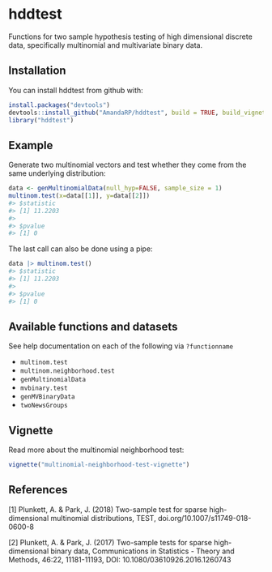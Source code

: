 
<!-- README.md is generated from README.Rmd. Please edit that file -->

# hddtest

Functions for two sample hypothesis testing of high dimensional discrete
data, specifically multinomial and multivariate binary data.

## Installation

You can install hddtest from github with:

``` r
install.packages("devtools")
devtools::install_github("AmandaRP/hddtest", build = TRUE, build_vignettes = TRUE, build_opts = c("--no-resave-data", "--no-manual"))
library("hddtest")
```

## Example

Generate two multinomial vectors and test whether they come from the
same underlying distribution:

``` r
data <- genMultinomialData(null_hyp=FALSE, sample_size = 1)
multinom.test(x=data[[1]], y=data[[2]])
#> $statistic
#> [1] 11.2203
#> 
#> $pvalue
#> [1] 0
```

The last call can also be done using a pipe:

``` r
data |> multinom.test()
#> $statistic
#> [1] 11.2203
#> 
#> $pvalue
#> [1] 0
```

## Available functions and datasets

See help documentation on each of the following via `?functionname`

- `multinom.test`
- `multinom.neighborhood.test`
- `genMultinomialData`
- `mvbinary.test`
- `genMVBinaryData`
- `twoNewsGroups`

## Vignette

Read more about the multinomial neighborhood test:

``` r
vignette("multinomial-neighborhood-test-vignette")
```

## References

\[1\] Plunkett, A. & Park, J. (2018) Two-sample test for sparse
high-dimensional multinomial distributions, TEST,
doi.org/10.1007/s11749-018-0600-8

\[2\] Plunkett, A. & Park, J. (2017) Two-sample tests for sparse
high-dimensional binary data, Communications in Statistics - Theory and
Methods, 46:22, 11181-11193, DOI: 10.1080/03610926.2016.1260743
